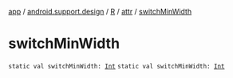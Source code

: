 [app](../../../index.md) / [android.support.design](../../index.md) / [R](../index.md) / [attr](index.md) / [switchMinWidth](./switch-min-width.md)

# switchMinWidth

`static val switchMinWidth: `[`Int`](https://kotlinlang.org/api/latest/jvm/stdlib/kotlin/-int/index.html)
`static val switchMinWidth: `[`Int`](https://kotlinlang.org/api/latest/jvm/stdlib/kotlin/-int/index.html)